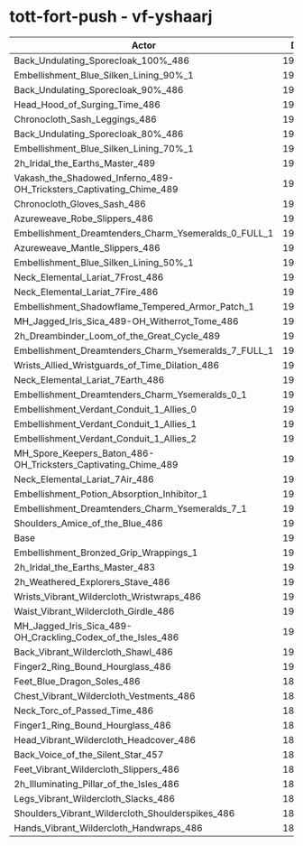 # tott-fort-push - vf-yshaarj
| Actor | DPS | Increase |
|---|:---:|:---:|
|Back_Undulating_Sporecloak_100%_486|193484|1.65%|
|Embellishment_Blue_Silken_Lining_90%_1|193443|1.63%|
|Back_Undulating_Sporecloak_90%_486|193133|1.47%|
|Head_Hood_of_Surging_Time_486|193076|1.44%|
|Chronocloth_Sash_Leggings_486|192794|1.29%|
|Back_Undulating_Sporecloak_80%_486|192739|1.26%|
|Embellishment_Blue_Silken_Lining_70%_1|192705|1.24%|
|2h_Iridal_the_Earths_Master_489|192656|1.21%|
|Vakash_the_Shadowed_Inferno_489-OH_Tricksters_Captivating_Chime_489|192559|1.16%|
|Chronocloth_Gloves_Sash_486|192546|1.16%|
|Azureweave_Robe_Slippers_486|192512|1.14%|
|Embellishment_Dreamtenders_Charm_Ysemeralds_0_FULL_1|192270|1.01%|
|Azureweave_Mantle_Slippers_486|192136|0.94%|
|Embellishment_Blue_Silken_Lining_50%_1|192003|0.87%|
|Neck_Elemental_Lariat_7Frost_486|191815|0.77%|
|Neck_Elemental_Lariat_7Fire_486|191795|0.76%|
|Embellishment_Shadowflame_Tempered_Armor_Patch_1|191770|0.75%|
|MH_Jagged_Iris_Sica_489-OH_Witherrot_Tome_486|191624|0.67%|
|2h_Dreambinder_Loom_of_the_Great_Cycle_489|191573|0.65%|
|Embellishment_Dreamtenders_Charm_Ysemeralds_7_FULL_1|191413|0.56%|
|Wrists_Allied_Wristguards_of_Time_Dilation_486|191372|0.54%|
|Neck_Elemental_Lariat_7Earth_486|191299|0.50%|
|Embellishment_Dreamtenders_Charm_Ysemeralds_0_1|191280|0.49%|
|Embellishment_Verdant_Conduit_1_Allies_0|191223|0.46%|
|Embellishment_Verdant_Conduit_1_Allies_1|191215|0.46%|
|Embellishment_Verdant_Conduit_1_Allies_2|191202|0.45%|
|MH_Spore_Keepers_Baton_486-OH_Tricksters_Captivating_Chime_489|191049|0.37%|
|Neck_Elemental_Lariat_7Air_486|191048|0.37%|
|Embellishment_Potion_Absorption_Inhibitor_1|190690|0.18%|
|Embellishment_Dreamtenders_Charm_Ysemeralds_7_1|190622|0.15%|
|Shoulders_Amice_of_the_Blue_486|190514|0.09%|
|Base|190344|0.00%|
|Embellishment_Bronzed_Grip_Wrappings_1|190325|-0.01%|
|2h_Iridal_the_Earths_Master_483|190313|-0.02%|
|2h_Weathered_Explorers_Stave_486|190301|-0.02%|
|Wrists_Vibrant_Wildercloth_Wristwraps_486|190202|-0.07%|
|Waist_Vibrant_Wildercloth_Girdle_486|190193|-0.08%|
|MH_Jagged_Iris_Sica_489-OH_Crackling_Codex_of_the_Isles_486|190151|-0.10%|
|Back_Vibrant_Wildercloth_Shawl_486|190073|-0.14%|
|Finger2_Ring_Bound_Hourglass_486|190043|-0.16%|
|Feet_Blue_Dragon_Soles_486|189974|-0.19%|
|Chest_Vibrant_Wildercloth_Vestments_486|189871|-0.25%|
|Neck_Torc_of_Passed_Time_486|189773|-0.30%|
|Finger1_Ring_Bound_Hourglass_486|189716|-0.33%|
|Head_Vibrant_Wildercloth_Headcover_486|189707|-0.33%|
|Back_Voice_of_the_Silent_Star_457|189611|-0.39%|
|Feet_Vibrant_Wildercloth_Slippers_486|189555|-0.41%|
|2h_Illuminating_Pillar_of_the_Isles_486|189471|-0.46%|
|Legs_Vibrant_Wildercloth_Slacks_486|189393|-0.50%|
|Shoulders_Vibrant_Wildercloth_Shoulderspikes_486|189310|-0.54%|
|Hands_Vibrant_Wildercloth_Handwraps_486|189108|-0.65%|
